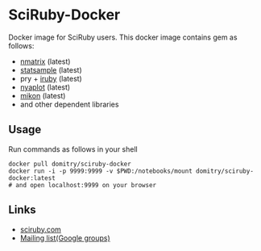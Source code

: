 # SciRuby-Docker

Docker image for SciRuby users.
This docker image contains gem as follows:
* [nmatrix](https://github.com/SciRuby/nmatrix) (latest)
* [statsample](https://github.com/clbustos/statsample) (latest)
* pry + [iruby](https://github.com/minad/iruby) (latest)
* [nyaplot](https://github.com/domitry/nyaplot) (latest)
* [mikon](https://github.com/domitry/mikon) (latest)
* and other dependent libraries

## Usage

Run commands as follows in your shell

```
docker pull domitry/sciruby-docker
docker run -i -p 9999:9999 -v $PWD:/notebooks/mount domitry/sciruby-docker:latest
# and open localhost:9999 on your browser
```

## Links
* [sciruby.com](http://sciruby.com/)
* [Mailing list(Google groups)](https://groups.google.com/forum/#!forum/sciruby-dev)
